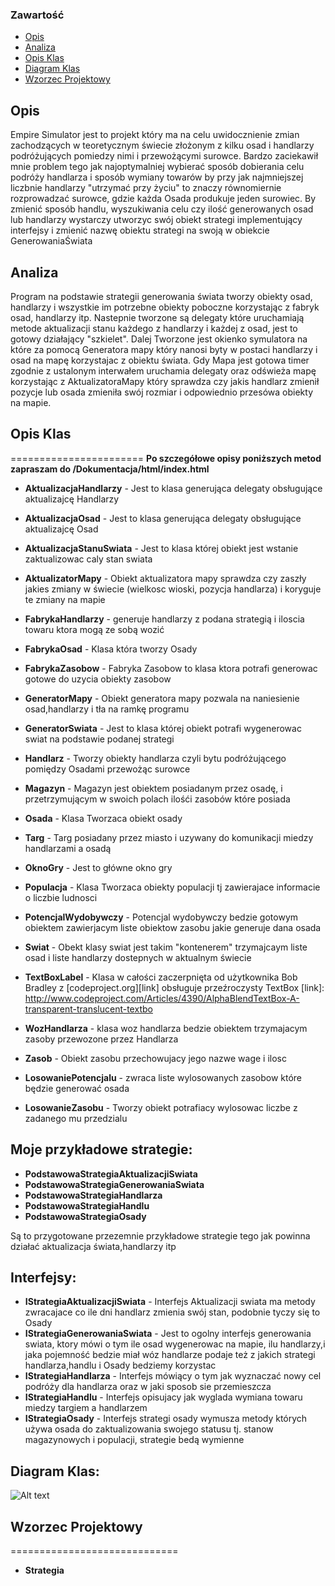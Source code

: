 ### Zawartość
* [Opis](#opis)
* [Analiza](#analiza)
* [Opis Klas](#opis-klas)
* [Diagram Klas](#diagram-klas)
* [Wzorzec Projektowy](#wzorzec-projektowy)

## Opis
Empire Simulator jest to projekt który ma na celu uwidocznienie zmian zachodzących w teoretycznym świecie złożonym z kilku osad i handlarzy podróżujących pomiedzy nimi i przewożącymi surowce. Bardzo zaciekawił mnie problem tego jak najoptymalniej wybierać sposób dobierania celu podróży handlarza i sposób wymiany towarów by przy jak najmniejszej liczbnie handlarzy "utrzymać przy życiu" to znaczy równomiernie rozprowadzać surowce, gdzie każda Osada produkuje jeden surowiec. By zmienić sposób handlu, wyszukiwania celu czy ilość generowanych osad lub handlarzy wystarczy utworzyc swój obiekt strategi implementujący interfejsy i zmienić nazwę obiektu strategi na swoją w obiekcie GenerowaniaŚwiata

## Analiza
Program na podstawie strategii generowania świata tworzy obiekty osad, handlarzy i wszystkie im potrzebne obiekty poboczne korzystając z fabryk osad, handlarzy itp. Nastepnie tworzone są delegaty które uruchamiają metode aktualizacji stanu każdego z handlarzy i każdej z osad, jest to gotowy działający "szkielet".  Dalej Tworzone jest okienko symulatora na które za pomocą Generatora mapy który nanosi byty w postaci handlarzy i osad na mapę korzystajac z obiektu świata. Gdy Mapa jest gotowa timer zgodnie z ustalonym interwałem uruchamia delegaty oraz odświeża mapę korzystając z AktualizatoraMapy który sprawdza czy jakis handlarz zmienił pozycje lub osada zmieniła swój rozmiar i odpowiednio przesówa obiekty na mapie.


## Opis Klas
=======================
**Po szczegółowe opisy poniższych metod zapraszam do /Dokumentacja/html/index.html**
* **AktualizacjaHandlarzy**  - Jest to klasa generująca delegaty obsługujące aktualizajcę Handlarzy
* **AktualizacjaOsad**  - Jest to klasa generująca delegaty obsługujące aktualizajcę Osad
* **AktualizacjaStanuSwiata**  - Jest to klasa której obiekt jest wstanie zaktualizowac caly stan swiata
* **AktualizatorMapy**  - Obiekt aktualizatora mapy sprawdza czy zaszły jakies zmiany w świecie (wielkosc wioski, pozycja handlarza) i koryguje te zmiany na mapie

* **FabrykaHandlarzy**  -  generuje handlarzy z podana strategią i iloscia towaru ktora mogą ze sobą wozić
* **FabrykaOsad**  -  Klasa która tworzy Osady
* **FabrykaZasobow**  - Fabryka Zasobow to klasa ktora potrafi generowac gotowe do uzycia obiekty zasobow

* **GeneratorMapy**  - Obiekt generatora mapy pozwala na naniesienie osad,handlarzy i tła na ramkę programu
* **GeneratorSwiata**  - Jest to klasa której obiekt potrafi wygenerowac swiat na podstawie podanej strategi
 
* **Handlarz**  -  Tworzy obiekty handlarza czyli bytu podróżującego pomiędzy Osadami przewożąc surowce
* **Magazyn**  - Magazyn jest obiektem posiadanym przez osadę, i przetrzymującym w swoich polach ilośći zasobów które posiada
* **Osada**  - Klasa Tworzaca obiekt osady
* **Targ**  - Targ posiadany przez miasto i uzywany do komunikacji miedzy handlarzami a osadą

* **OknoGry**  - Jest to główne okno gry

* **Populacja**  -	Klasa Tworzaca obiekty populacji tj zawierajace informacie o liczbie ludnosci
* **PotencjalWydobywczy**  - Potencjal wydobywczy bedzie gotowym obiektem zawierjacym liste obiektow zasobu jakie generuje dana osada
* **Swiat**  - Obekt klasy swiat jest takim "kontenerem" trzymajcaym liste osad i liste handlarzy dostepnych w aktualnym świecie 
 
* **TextBoxLabel**  - Klasa w całości zaczerpnięta od użytkownika Bob Bradley z [codeproject.org][link] obsługuje przeźroczysty TextBox 
[link]: http://www.codeproject.com/Articles/4390/AlphaBlendTextBox-A-transparent-translucent-textbo

* **WozHandlarza**  - klasa woz handlarza bedzie obiektem trzymajacym zasoby przewozone przez Handlarza
* **Zasob**  - Obiekt zasobu przechowujacy jego nazwe wage i ilosc
 
* **LosowaniePotencjalu**  - zwraca liste wylosowanych zasobow które będzie generować osada
* **LosowanieZasobu**  - Tworzy obiekt potrafiacy wylosowac liczbe z zadanego mu przedzialu



Moje przykładowe strategie: 
---------------------------
* **PodstawowaStrategiaAktualizacjiSwiata**
* **PodstawowaStrategiaGenerowaniaSwiata**
* **PodstawowaStrategiaHandlarza**
* **PodstawowaStrategiaHandlu**
* **PodstawowaStrategiaOsady**

Są to przygotowane przezemnie przykładowe strategie tego jak powinna działać aktualizacja świata,handlarzy itp
 
Interfejsy:
---------------------------
* **IStrategiaAktualizacjiSwiata**  - Interfejs Aktualizacji swiata ma metody zwracajace co ile dni handlarz zmienia swój stan, podobnie tyczy się to Osady
* **IStrategiaGenerowaniaSwiata**  -	Jest to ogolny interfejs generowania swiata, ktory mówi o tym ile osad wygenerowac na mapie, ilu handlarzy,i jaka pojemność bedzie miał wóz handlarze podaje też z jakich strategi handlarza,handlu i Osady bedziemy korzystac
* **IStrategiaHandlarza**  - Interfejs mówiący o tym jak wyznaczać nowy cel podróży dla handlarza oraz w jaki sposob sie przemieszcza
* **IStrategiaHandlu**  -  Interfejs opisujacy jak wyglada wymiana towaru miedzy targiem a handlarzem 
* **IStrategiaOsady**  - Interfejs strategi osady wymusza metody których używa osada do zaktualizowania swojego statusu tj. stanow magazynowych i populacji, strategie bedą wymienne
 
Diagram Klas:
-----------------------------
![Alt text](http://i60.tinypic.com/jidcty.jpg)

## Wzorzec Projektowy
=============================
* **Strategia**
